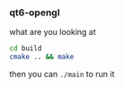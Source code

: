 ### qt6-opengl

what are you looking at

```bash
cd build
cmake .. && make
```

then you can `./main` to run it

